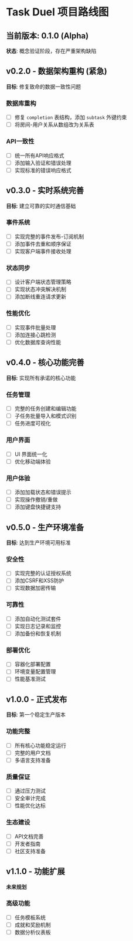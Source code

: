 # Task Duel 项目路线图

## 当前版本: 0.1.0 (Alpha)

**状态**: 概念验证阶段，存在严重架构缺陷

## v0.2.0 - 数据架构重构 (紧急)

**目标**: 修复致命的数据一致性问题

### 数据库重构

- [ ] 修复 `completion` 表结构，添加 `subtask` 外键约束
- [ ] 将房间-用户关系从数组改为关系表

### API一致性

- [ ] 统一所有API响应格式
- [ ] 添加输入验证和错误处理
- [ ] 实现标准的错误响应格式

## v0.3.0 - 实时系统完善

**目标**: 建立可靠的实时通信基础

### 事件系统

- [ ] 实现完整的事件发布-订阅机制
- [ ] 添加事件去重和顺序保证
- [ ] 实现客户端事件接收处理

### 状态同步

- [ ] 设计客户端状态管理策略
- [ ] 实现状态冲突解决机制
- [ ] 添加断线重连请求更新

### 性能优化

- [ ] 实现事件批量处理
- [ ] 添加连接心跳检测
- [ ] 优化数据库查询性能

## v0.4.0 - 核心功能完善

**目标**: 实现所有承诺的核心功能

### 任务管理

- [ ] 完整的任务创建和编辑功能
- [ ] 子任务批量导入和模式识别
- [ ] 任务进度可视化

### 用户界面

- [ ] UI 界面统一化
- [ ] 优化移动端体验

### 用户体验

- [ ] 添加加载状态和错误提示
- [ ] 实现操作撤销/重做
- [ ] 添加键盘快捷键支持

## v0.5.0 - 生产环境准备

**目标**: 达到生产环境可用标准

### 安全性

- [ ] 实现完整的认证授权系统
- [ ] 添加CSRF和XSS防护
- [ ] 实现数据加密传输

### 可靠性

- [ ] 添加自动化测试套件
- [ ] 实现日志记录和监控
- [ ] 添加备份和恢复机制

### 部署优化

- [ ] 容器化部署配置
- [ ] 环境变量配置管理
- [ ] 性能基准测试

## v1.0.0 - 正式发布

**目标**: 第一个稳定生产版本

### 功能完整

- [ ] 所有核心功能稳定运行
- [ ] 完整的用户文档
- [ ] 多语言支持准备

### 质量保证

- [ ] 通过压力测试
- [ ] 安全审计完成
- [ ] 性能优化达标

### 生态建设

- [ ] API文档完善
- [ ] 开发者指南
- [ ] 社区支持准备

## v1.1.0 - 功能扩展

**未来规划**

### 高级功能

- [ ] 任务模板系统
- [ ] 成就和奖励机制
- [ ] 数据分析仪表板

